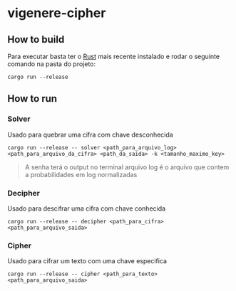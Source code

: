 # vigenere-cipher
## How to build
Para executar basta ter o [Rust](https://www.rust-lang.org/tools/install) mais recente instalado e rodar o seguinte comando na pasta do projeto:
```
cargo run --release
```

## How to run
### Solver
Usado para quebrar uma cifra com chave desconhecida
```
cargo run --release -- solver <path_para_arquivo_log> <path_para_arquivo_da_cifra> <path_da_saida> -k <tamanho_maximo_key>
```
> A senha terá o output no terminal
> arquivo log é o arquivo que contem a probabilidades em log normalizadas
### Decipher
Usado para descifrar uma cifra com chave conhecida
```
cargo run --release -- decipher <path_para_cifra> <path_para_arquivo_saida>
```
### Cipher
Usado para cifrar um texto com uma chave especifica
```
cargo run --release -- cipher <path_para_texto> <path_para_arquivo_saida>
```